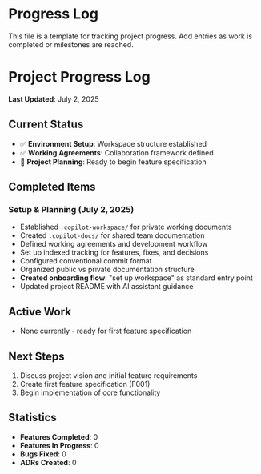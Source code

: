 # Progress Log

This file is a template for tracking project progress. Add entries as work is completed or milestones are reached.

# Project Progress Log

**Last Updated**: July 2, 2025

## Current Status

- ✅ **Environment Setup**: Workspace structure established
- ✅ **Working Agreements**: Collaboration framework defined
- 🚧 **Project Planning**: Ready to begin feature specification

## Completed Items

### Setup & Planning (July 2, 2025)

- Established `.copilot-workspace/` for private working documents
- Created `.copilot-docs/` for shared team documentation
- Defined working agreements and development workflow
- Set up indexed tracking for features, fixes, and decisions
- Configured conventional commit format
- Organized public vs private documentation structure
- **Created onboarding flow**: "set up workspace" as standard entry point
- Updated project README with AI assistant guidance

## Active Work

- None currently - ready for first feature specification

## Next Steps

1. Discuss project vision and initial feature requirements
2. Create first feature specification (F001)
3. Begin implementation of core functionality

## Statistics

- **Features Completed**: 0
- **Features In Progress**: 0
- **Bugs Fixed**: 0
- **ADRs Created**: 0
